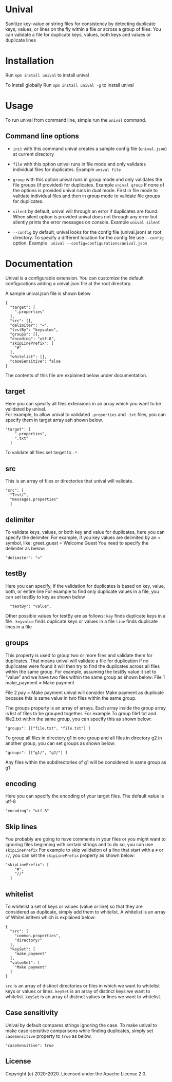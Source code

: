 # Unival

Sanitize key-value or string files for consistency by detecting duplicate keys, values, or lines on the fly within a file or across a group of files.
You can validate a file for duplicate keys, values, both keys and values or duplicate lines


# Installation
Run ``` npm install unival ``` to install unival

To install globally
Run ``` npm install unival -g ``` to install unival


# Usage

To run unival from command line, simple run the ``` unival ``` command.

## Command line options

* ``` init ``` with this command unival creates a sample config file (`` unival.json ``) at current directory 

* ``` file ``` with this option unival runs in file mode and only validates individual files for duplicates.
Example ``` unival file ```
* ``` group ``` with this option unival runs in group mode and only validates the file groups (if provided) for duplicates.
Example ``` unival group ```
If none of the options is provided unival runs in dual mode. First in file mode to validate individual files and then in group mode to validate file groups for duplicates.
* ``` silent ``` by default, unival will through an error if duplicates are found. When silent option is provided unival does not through any error but silently prints the error messages on console.
Example ``` unival silent ```
* ``` --config ``` by default, unival looks for the config file (unival.json) at root directory. To specify a different location for the config file use ``` --config ``` option.
Example ``` unival --config=configurations/unival.json```

# Documentation

Unival is a configurable extension. You can customize the default configurations adding a unival.json file at the root directory. 

A sample unival.json file is shown below

```
{
  "target": [
    ".properties"
  ],
  "src": [],
  "delimiter": "=",
  "testBy": "keyvalue",
  "groups": [],
  "encoding": "utf-8",
  "skipLinePrefix": [
    "#"
  ],
  "whitelist": [],
  "caseSensitive": false
}
```

The contents of this file are explained below under documentation.

## target
Here you can specify all files extensions in an array which you want to be validated by unival.  
For example, to allow unival to validated ``` .properties ``` and ``` .txt ``` files, you can specify them in target array ash shown below.
```
"target": [
    ".properties",
    ".txt"
  ]
```
To validate all files set target to ``` .* ```.

## src
This is an array of files or directories that unival will validate.
```
"src": [
  "Test/",
  "messages.properties"
  ]

```

## delimiter
To validate keys, values, or both key and value for duplicates, here you can specify the delimiter.
For example, if you key values are delimited by an = symbol, like:
greet_guest =  Welcome Guest
You need to specify the delimiter as below:
```
"delimiter": "="
```
## testBy
Here you can specify, if the validation for duplicates is based on key, value, both, or entire line
For example to find only duplicate values in a file, you can set testBy to key as shown below
```
  "testBy": "value",
```
Other possible values for testBy are as follows:
``` key ``` finds duplicate keys in a file
``` keyvalue``` finds duplicate keys or values in a file
``` line ``` finds duplicate lines in a file

## groups
This property is used to group two or more files and validate them for duplicates. That means unival will validate a file for duplication if no duplicates were found it will then try to find the duplicates across all files within the same group.
For example, assuming the testBy value it set to “value” and we have two files within the same group as shown below:
 File 1
make_payment = Make payment

File 2
pay = Make payment
unival will consider Make payment as duplicate because this is same value in two files within the same group.

The groups property is an array of arrays. Each array inside the group array is list of files to be grouped together.
For example
To group file1.txt and  file2.txt within the same group, you can specify this as shown below:

``` 
"groups": [["file.txt", "file.txt"] ] 
```
To group all files in directory g1 in one group and all files in directory g2 in another group, you can set groups as shown below:

```
"groups": [["g1/", "g2/"] ] 
```
Any files within the subdirectories of g1 will be considered in same group as g1

## encoding
Here you can specify the encoding of your target files. The default value is  utf-8

```
"encoding": "utf-8" 
```

## Skip lines
You probably are going to have comments in your files or you might want to ignoring files beginning with certain strings and to do so, you can use ``` skipLinePrefix ``` 
For example to skip validation of a line that start with a ``` # ``` or ``` // ```, you can set the ``` skipLinePrefix ``` property as shown below:
``` 
"skipLinePrefix": [
    "#",
    "//"
  ]
```

## whitelist
To whitelist a set of keys or values (value or line) so that they are considered as duplicate, simply add them to whitelist.
A whitelist is an array of WhiteListItem which is explained below:
```
{
  "src": [
    "common.properties",
    "directory/"
  ],
  "keySet": [
    "make_payment"
  ],
  "valueSet": [
    "Make payment"
  ]
}
```
``` src ``` is an array of distinct directories or files in which we want to whitelist keys or values or lines.
``` keySet ``` is an array of distinct keys we want to whitelist.
``` keySet ``` is an array of distinct values or lines we want to whitelist.


## Case sensitivity
Unival by default compares strings ignoring the case. To make unival to make case-sensitive comparisons while finding duplicates, simply set ```  caseSensitive ``` property to ``` true ``` as below.

```
"caseSensitive": true
```

## License

Copyright (c) 2020-2020. Licensed under the Apache License 2.0.